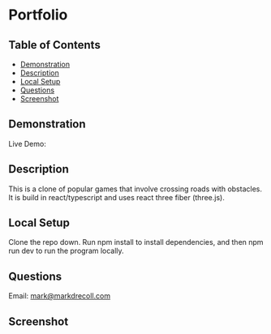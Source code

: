 # Portfolio
  ## Table of Contents
   - [Demonstration](#Demonstration)
   - [Description](#Description)
   - [Local Setup](#LocalSetup)
   - [Questions](#Questions)
   - [Screenshot](#Screenshot)
## Demonstration
Live Demo: 
## Description
This is a clone of popular games that involve crossing roads with obstacles. It is build in react/typescript and uses react three fiber (three.js).
## Local Setup
Clone the repo down. Run npm install to install dependencies, and then npm run dev to run the program locally.
## Questions
Email: mark@markdrecoll.com
## Screenshot